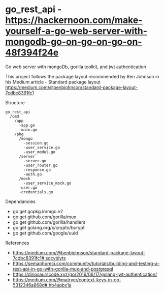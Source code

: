 # go_rest_api - https://hackernoon.com/make-yourself-a-go-web-server-with-mongodb-go-on-go-on-go-on-48f394f24e
Go web server with mongoDb, gorilla toolkit, and jwt authentication

This project follows the package layout recommended by Ben Johnson in his Medium article - Standard package layout
https://medium.com/@benbjohnson/standard-package-layout-7cdbc8391fc1

Structure
~~~
go_rest_api
  /cmd
    /app
      -app.go
      -main.go
    /pkg
      /mongo
        -session.go
        -user_service.go
        -user_model.go
      /server
        -server.go
        -user_router.go
        -response.go
        -auth.go
      /mock
        -user_service_mock.go
      -user.go
      -credentials.go
~~~

Dependancies
  - go get gopkg.in/mgo.v2
  - go get github.com/gorilla/mux
  - go get github.com/gorilla/handlers
  - go get golang.org/x/crypto/bcrypt
  - go get github.com/google/uuid

References
  - https://medium.com/@benbjohnson/standard-package-layout-7cdbc8391fc1#.sdcvblyts
  - https://semaphoreci.com/community/tutorials/building-and-testing-a-rest-api-in-go-with-gorilla-mux-and-postgresql
  - https://dinosaurscode.xyz/go/2016/06/17/golang-jwt-authentication/
  - https://medium.com/@matryer/context-keys-in-go-5312346a868d#.hb4spbx1a
